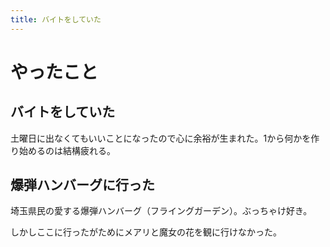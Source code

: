 ```yaml
---
title: バイトをしていた
---
```


# やったこと

## バイトをしていた

土曜日に出なくてもいいことになったので心に余裕が生まれた。1から何かを作り始めるのは結構疲れる。

## 爆弾ハンバーグに行った

埼玉県民の愛する爆弾ハンバーグ（フライングガーデン）。ぶっちゃけ好き。

しかしここに行ったがためにメアリと魔女の花を観に行けなかった。
